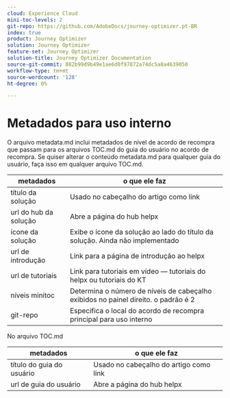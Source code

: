 ```yaml
---
cloud: Experience Cloud
mini-toc-levels: 2
git-repo: https://github.com/AdobeDocs/journey-optimizer.pt-BR
index: true
product: Journey Optimizer
solution: Journey Optimizer
feature-set: Journey Optimizer
solution-title: Journey Optimizer Documentation
source-git-commit: 882b99d9b49e1ae6d0f97872a74dc5a8a4639050
workflow-type: tm+mt
source-wordcount: '128'
ht-degree: 0%

---
```



# Metadados para uso interno

O arquivo metadata.md inclui metadados de nível de acordo de recompra que passam para os arquivos TOC.md do guia do usuário no acordo de recompra. Se quiser alterar o conteúdo metadata.md para qualquer guia do usuário, faça isso em qualquer arquivo TOC.md.

| metadados | o que ele faz |
|--- |--- |
| título da solução | Usado no cabeçalho do artigo como link |
| url do hub da solução | Abre a página do hub helpx |
| ícone da solução | Exibe o ícone da solução ao lado do título da solução. Ainda não implementado |
| url de introdução | Link para a página de introdução ao helpx |
| url de tutoriais | Link para tutoriais em vídeo — tutoriais do helpx ou tutoriais do KT |
| níveis minitoc | Determina o número de níveis de cabeçalho exibidos no painel direito. o padrão é 2 |
| git-repo | Especifica o local do acordo de recompra principal para uso interno |

No arquivo TOC.md

| metadados | o que ele faz |
|--- |--- |
| título do guia do usuário | Usado no cabeçalho do artigo como link |
| url de guia do usuário | Abre a página do hub helpx |
